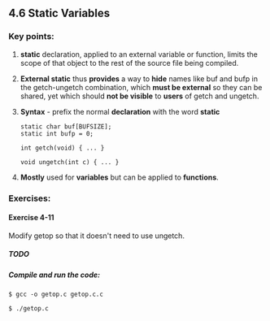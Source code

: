 ## 4.6 Static Variables

### Key points:

1. **static** declaration, applied to an external variable or function, limits the scope of that object to the rest of the source file being compiled.

2. **External static** thus **provides** a way to **hide** names like buf and bufp in the getch-ungetch combination, which **must be external** so they can be shared, yet which should **not be visible** to **users** of getch and ungetch.

3. **Syntax** - prefix the normal **declaration** with the word **static**

    ```
    static char buf[BUFSIZE];
    static int bufp = 0;

    int getch(void) { ... }

    void ungetch(int c) { ... }
    ```

4. **Mostly** used for **variables** but can be applied to **functions**.

### Exercises:

#### Exercise 4-11
  Modify getop so that it doesn't need to use ungetch.

  ##### TODO

##### Compile and run the code:

```
$ gcc -o getop.c getop.c.c

$ ./getop.c
```